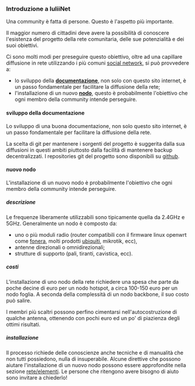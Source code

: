 ### Introduzione a IuliiNet

Una community è fatta di persone. Questo è l'aspetto più importante. 

Il maggior numero di cittadini deve avere la possibilità di conoscere l'esistenza del progetto della rete comunitaria, delle sue potenzialità e dei suoi obiettivi. 

Ci sono molti modi per preseguire questo obiettivo, oltre ad una capillare diffusione in rete utilizzando i più comuni [social network](../contatti.html), si può provvedere a:

* lo sviluppo della [**documentazione**](#docs), non solo con questo sito internet, è un passo fondamentale per facilitare la diffusione della rete;
* l'installazione di un nuovo [**nodo**](#nodo), questo è probabilmente l'obiettivo che ogni membro della community intende perseguire.

<p id="docs"></p>

#### sviluppo della documentazione

Lo sviluppo di una buona documentazione, non solo questo sito internet, è un passo fondamentale per facilitare la diffusione della rete.

La scelta di git per mantenere i sorgenti del progetto è suggerita dalla sua diffusioni in questi ambiti piuttosto dalla facilità di mantenere backup decentralizzati. I repositories git del progetto sono disponibili su [github](http://githib.com/iuliinet "iuliinet su github").

<p id="nodo"></p>

#### nuovo nodo
 
L'installazione di un nuovo nodo è probabilmente l'obiettivo che ogni membro della community intende perseguire. 

##### descrizione
 
Le frequenze liberamente utilizzabili sono tipicamente quella da 2.4GHz e 5GHz. Generalmente un nodo è composto da:

* uno o più moduli radio (router compatibili con il firmware linux openwrt come [fonera](http://wiki.openwrt.org/toh/fon/fonera "fonera su openwrt"), molti prodotti [ubiquiti](http://www.ubnt.com/airmax "sito internet prodotti ubiquit"), mikrotik, ecc), 
* antenne direzionali o omnidirezionali;
* strutture di supporto (pali, tiranti, cavistica, ecc).
 
##### costi
 
L'installazione di uno nodo della rete richiedere una spesa che parte da poche decine di euro per un nodo hotspot, a circa 100-150 euro per un nodo foglia. A seconda della complessità di un nodo backbone, il suo costo può salire.

I membri più scaltri possono perfino cimentarsi nell'autocostruzione di qualche antenna, ottenendo con pochi euro ed un po' di piazienza degli ottimi risultati.

##### installazione
 
Il processo richiede delle conoscienze anche tecniche e di manualità che non tutti possiedono, nulla di insuperabile. Alcune direttive che possono aiutare l'installazione di un nuovo nodo possono essere approfondite nella sezione [rete/elementi](/rete/elementi.html "indicazioni sull'installazione di nuovo nodo di iulii.net"). Le persone che ritengono avere bisogno di aiuto sono invitare a chiederlo!
